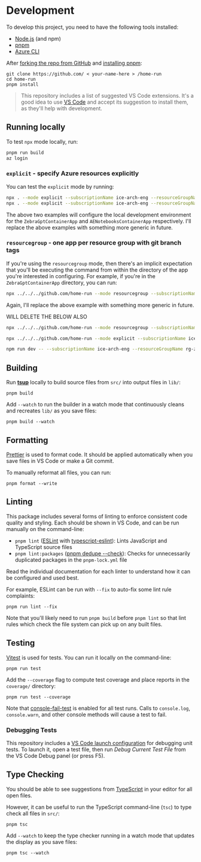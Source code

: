 # Development

To develop this project, you need to have the following tools installed:

- [Node.js](https://nodejs.org/) (and npm)
- [pnpm](https://pnpm.io/)
- [Azure CLI](https://learn.microsoft.com/en-us/cli/azure/)

After [forking the repo from GitHub](https://help.github.com/articles/fork-a-repo) and [installing pnpm](https://pnpm.io/installation):

```shell
git clone https://github.com/ < your-name-here > /home-run
cd home-run
pnpm install
```

> This repository includes a list of suggested VS Code extensions.
> It's a good idea to use [VS Code](https://code.visualstudio.com) and accept its suggestion to install them, as they'll help with development.

## Running locally

To test `npx` mode locally, run:

```sh
pnpm run build
az login
```

### `explicit` - specify Azure resources explicitly

You can test the `explicit` mode by running:

```sh
npx . --mode explicit --subscriptionName ice-arch-eng --resourceGroupName rg-zebra-gpt-dev-001 --type containerapp --name ca-zebragpt-dev --keyVaultName kv-zebragpt-dev --appLocation /Users/john.reilly/code/dev.azure.com/investec-cloud-experience/zebra-gpt/src/ZebraGptContainerApp
npx . --mode explicit --subscriptionName ice-arch-eng --resourceGroupName rg-ae-notebooks-dev-001 --type containerapp --name ca-aenb-dev-001 --keyVaultName kv-ae-nb-dev-001 --appLocation /Users/john.reilly/code/dev.azure.com/investec-cloud-experience/ae-notebooks/src/AENotebooksContainerApp
```

The above two examples will configure the local development environment for the `ZebraGptContainerApp` and `AENotebooksContainerApp` respectively. I'll replace the above examples with something more generic in future.

### `resourcegroup` - one app per resource group with git branch tags

If you're using the `resourcegroup` mode, then there's an implicit expectation that you'll be executing the command from within the directory of the app you're interested in configuring. For example, if you're in the `ZebraGptContainerApp` directory, you can run:

```sh
npx ../../../github.com/home-run --mode resourcegroup --subscriptionName ice-arch-eng --resourceGroupName rg-zebra-gpt-dev-001 --type containerapp --appLocation ./src/ZebraGptContainerApp
```

Again, I'll replace the above example with something more generic in future.

WILL DELETE THE BELOW ALSO

```sh
npx ../../../github.com/home-run --mode resourcegroup --subscriptionName ice-arch-eng --resourceGroupName rg-zebra-gpt-dev-001 --type containerapp --appLocation ./src/ZebraGptContainerApp

npx ../../../github.com/home-run --mode explicit --subscriptionName ice-arch-eng --resourceGroupName rg-zebra-gpt-dev-001 --type containerapp --name ca-zebragpt-dev --appLocation ./src/ZebraGptContainerApp

npm run dev -- --subscriptionName ice-arch-eng --resourceGroupName rg-zebra-gpt-dev-001 --type functionapp --name func-zebragpt-7l4a8lm8ra-dev --appLocation ../ZebraGptFunctionApp
```

## Building

Run [**tsup**](https://tsup.egoist.dev) locally to build source files from `src/` into output files in `lib/`:

```shell
pnpm build
```

Add `--watch` to run the builder in a watch mode that continuously cleans and recreates `lib/` as you save files:

```shell
pnpm build --watch
```

## Formatting

[Prettier](https://prettier.io) is used to format code.
It should be applied automatically when you save files in VS Code or make a Git commit.

To manually reformat all files, you can run:

```shell
pnpm format --write
```

## Linting

This package includes several forms of linting to enforce consistent code quality and styling.
Each should be shown in VS Code, and can be run manually on the command-line:

- `pnpm lint` ([ESLint](https://eslint.org) with [typescript-eslint](https://typescript-eslint.io)): Lints JavaScript and TypeScript source files
- `pnpm lint:packages` ([pnpm dedupe --check](https://pnpm.io/cli/dedupe)): Checks for unnecessarily duplicated packages in the `pnpm-lock.yml` file

Read the individual documentation for each linter to understand how it can be configured and used best.

For example, ESLint can be run with `--fix` to auto-fix some lint rule complaints:

```shell
pnpm run lint --fix
```

Note that you'll likely need to run `pnpm build` before `pnpm lint` so that lint rules which check the file system can pick up on any built files.

## Testing

[Vitest](https://vitest.dev) is used for tests.
You can run it locally on the command-line:

```shell
pnpm run test
```

Add the `--coverage` flag to compute test coverage and place reports in the `coverage/` directory:

```shell
pnpm run test --coverage
```

Note that [console-fail-test](https://github.com/JoshuaKGoldberg/console-fail-test) is enabled for all test runs.
Calls to `console.log`, `console.warn`, and other console methods will cause a test to fail.

### Debugging Tests

This repository includes a [VS Code launch configuration](https://code.visualstudio.com/docs/editor/debugging) for debugging unit tests.
To launch it, open a test file, then run _Debug Current Test File_ from the VS Code Debug panel (or press F5).

## Type Checking

You should be able to see suggestions from [TypeScript](https://typescriptlang.org) in your editor for all open files.

However, it can be useful to run the TypeScript command-line (`tsc`) to type check all files in `src/`:

```shell
pnpm tsc
```

Add `--watch` to keep the type checker running in a watch mode that updates the display as you save files:

```shell
pnpm tsc --watch
```
